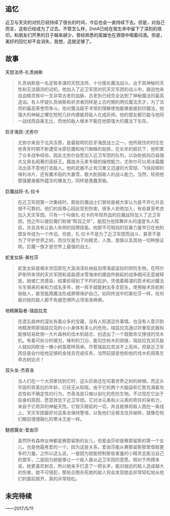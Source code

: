 ## 追忆
近卫与天灾的对抗已经持续了很长的时间，今后也会一直持续下去。但是，对自己而言，这些已经成为了过去。不管怎么样，DotA已经在我生命中留下了深刻的烙印。和朋友们开黑的日子越来越少，曾经熟悉的英雄也在酒馆中喝着闷酒。但是，美好的回忆却不会消失，我想，这就足够了。

## 故事

天怒法师-扎贡纳斯
> 扎贡纳斯是一名足智多谋的天怒法师，十分擅长魔法战斗。出于其神秘的天性和无法猜测的动机，他加入了近卫军团对抗天灾军团的战斗中。据说他来自血精灵族中一支非常古老的血脉，古老到已经完全达到了神秘魔法的最高造诣。有人怀疑扎贡纳斯和祈求者同样是上古时期的两位魔法天才，为了法师的最高荣誉而争斗。他对魔法超乎寻常的理解使他能够直接封印魔法，他强大的神秘之耀在短短几秒内便能将敌人化成灰烬。他的盟友都已能与他同一战线而自豪无比，而他的敌人根本不能在他那强大的魔法下生存。

巨牙海民-尤弥尔
> 尤弥尔来自于北风冻原，是最聪明的巨牙海民战士之一。他所居住的村庄在他青年时期不断遭受冰原巨魔和地穴蜘蛛的劫掠，在长年的抵抗下，他积累了众多战争经验，因此尤弥尔自愿加入近卫军团的队列，以协助抵挡日益强大又臭名昭著的巫妖王。籍由冰元素专精的操控能力，尤弥尔可以用冰霜魔法出其不意地打击敌人。他的武器不止有沉重又迅速的大雪球、飞快投掷的锋利冰片，还有魔术般的大暴雪，极大削弱敌人的战斗能力。当然，轻视他那强健身躯所蕴含的爆发力，同样是愚蠢至极。

巨魔战将-扎·拉卡
> 在近卫军团第一次集结时，那些巨魔战士们曾经是被大家认为是不开化并且很不可靠的。他们的自尊心因此受到伤害，很多人拒绝加入，有些甚至考虑加入天灾军团。只有一个叫做扎·拉卡的年轻热血的巨魔战将加入了近卫军团。他之所以被巨魔们称做“眩目之斧”，是因为他挥舞斧头的速度令人眩目，并且具有让敌人失明的招牌技能。他那不可阻挡的狂暴力量早已在他的盟友中成为一个传说。但是，扎·拉卡不是为了近卫军团而战斗，甚至不是为了守护世界之树，而仅仅是为了向精灵，人类，兽族以及其他一切种族证明，巨魔一族才是世界上最强的战士。

蛇发女妖-美杜莎
> 蛇发女妖是被永世囚禁在大漩涡深处纳兹加塔海底监狱的阴险生物，在阿尔萨斯所率领的天灾军团和诺森德冰雪海岸的娜迦所掀起的战争期间无意被释放。她被亡灵感染，结果却得到了不朽的庇护。凭借着精湛的箭术和对魔法与生俱来的亲和力成名多年，她一挥手就能射出多支箭矢，使用秘术异蛇削弱敌人，甚至能用魔法形成屏障保护自己。如同传说中的美杜莎一样，任何面对她的敌人都不免被恐惧所占领渐渐麻痹。

地精撕裂者-瑞兹拉克
> 在遗忘森林的深处有着众多的宝藏，没有人知道这件事情。也没有人意识到地精发明家瑞兹拉克的小小身体有多么的危险。瑞兹拉克通过将重型武器和能够轻易砍倒一大片森林的伐木机结合，创造出了一个既致命又挣钱的伐木机。有着可拆分的锯刃，锋利的刀沿，能勾住树木的锁链，瑞兹拉克消灭敌人就如同砍伐一棵小树苗那样简单。尽管瑞兹拉克谈不上高尚，但是近卫军团总是会付给他足够的金钱去完成任务，当然前提是他和他的伐木机得离生命古树远点！ 

双头龙-杰奇洛
> 当人们在一个大洞里找到它时，这头巨兽还在咬着世界之树的树根。而这头华丽的奇美拉的年龄，已经无从知晓。由于它的两个大脑袋和它那充满着攻击性和不确定性的行为，杰奇洛是只难以驯化的危险生物。不过现在它出于自身的原因，愿意效忠于近卫军团。它对冰元素和火元素的奇异的亲和力，来自于它奇异的神秘天性。它毁灭眼前的一切，并且能够将敌人困在一条线上。天灾军团最好对这条龙保持警惕，以免他们全被冻住并破碎，就像在他们眼前慢慢融化的寒冰王座一样。

魅惑魔女-爱由莎
> 虽然所有森林女神都是赛那留斯的女儿，但爱由莎却是赛那留斯的第一个女儿，也是他最疼爱的一个。因为这层关系，爱由莎能从赛那留斯那里借取更多的力量。之所以这么说，一是因为她能控制那些害羞的小精灵去医治自己的盟军，二是因为她能够让一个敌人服从近卫军团的意愿。相对于肉搏来说，她更喜欢射击，所以她亲手打造了一把长矛，能对越远的敌人造成越大的伤害。她不可侵犯，那些企图杀死她的敌人将会发现她会非常轻松地从他们的面前跳开，真的非常轻松。

## 未完待续

——2017/5/11
